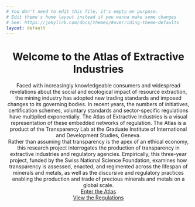 ```yaml
---
# You don't need to edit this file, it's empty on purpose.
# Edit theme's home layout instead if you wanna make some changes
# See: https://jekyllrb.com/docs/themes/#overriding-theme-defaults
layout: default
---
```


<center>
<h1 class="title-intro">Welcome to the Atlas of Extractive Industries</h1>

<div class="title-description">
 Faced with increasingly knowledgeable consumers and widespread revelations about the social and ecological impact of resource extraction, the mining industry has adopted new trading standards and imposed changes to its governing bodies. In recent years, the numbers of initiatives, certification schemes, voluntary standards and sector-specific regulations have multiplied exponentially. The Atlas of Extractive Industries is a visual representation of these embedded networks of regulation. The Atlas is a product of the Transparency Lab at the Graduate Institute of International and Development Studies, Geneva.
<br/>
 Rather than assuming that transparency is the apex of an ethical economy, this research project interrogates the production of transparency in extractive industries and regulatory agencies. Empirically, this three-year project, funded by the Swiss National Science Foundation, examines how transparency is assessed, enacted, and regimented across the lifespan of minerals and metals, as well as the discursive and regulatory practices enabling the production and trade of precious minerals and metals on a global scale.
</div>
<div class="title-button">
 <a href="/chart">Enter the Atlas</a>
</div>
<div class="title-button">
 <a href="/archive">View the Regulations</a>
</div>

<div class="circle"></div>

</center>

